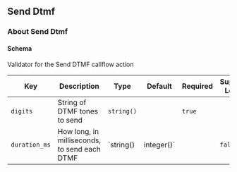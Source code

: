 ## Send Dtmf

### About Send Dtmf

#### Schema

Validator for the Send DTMF callflow action



Key | Description | Type | Default | Required | Support Level
--- | ----------- | ---- | ------- | -------- | -------------
`digits` | String of DTMF tones to send | `string()` |   | `true` |  
`duration_ms` | How long, in milliseconds, to send each DTMF | `string() | integer()` |   | `false` |  



